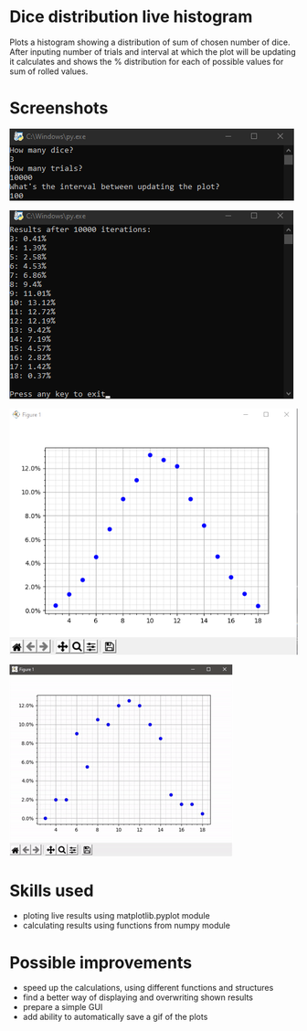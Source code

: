 # Dice distribution live histogram
Plots a histogram showing a distribution of sum of chosen number of dice. After inputing number of trials and interval at which the plot will be updating it calculates and shows the % distribution for each of possible values for sum of rolled values. 

# Screenshots
![Initial_input.png](docs/Initial_input.png "Example initial input")

![Example_output.png](docs/Example_output.png "Example output")

![Final_plot.png](docs/Final_plot.png "Example final plot")

![Example_gif.gif](docs/Example_gif.gif "Example final plot in GIF form")

# Skills used
- ploting live results using matplotlib.pyplot module
- calculating results using functions from numpy module

# Possible improvements
- speed up the calculations, using different functions and structures
- find a better way of displaying and overwriting shown results
- prepare a simple GUI
- add ability to automatically save a gif of the plots
